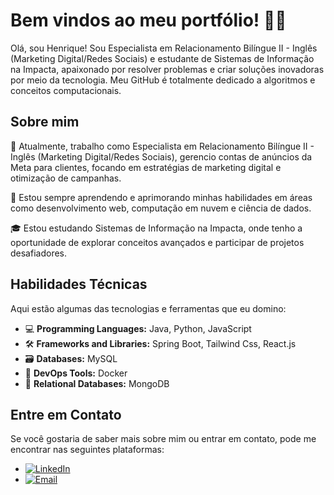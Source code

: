 # Bem vindos ao meu portfólio! 👨‍💻

Olá, sou Henrique! Sou Especialista em Relacionamento Bilíngue II - Inglês (Marketing Digital/Redes Sociais) e estudante de Sistemas de Informação na Impacta, apaixonado por resolver problemas e criar soluções inovadoras por meio da tecnologia. Meu GitHub é totalmente dedicado a algoritmos e conceitos computacionais.

## Sobre mim

💼 Atualmente, trabalho como Especialista em Relacionamento Bilíngue II - Inglês (Marketing Digital/Redes Sociais), gerencio contas de anúncios da Meta para clientes, focando em estratégias de marketing digital e otimização de campanhas.

🌱 Estou sempre aprendendo e aprimorando minhas habilidades em áreas como desenvolvimento web, computação em nuvem e ciência de dados.

🎓 Estou estudando Sistemas de Informação na Impacta, onde tenho a oportunidade de explorar conceitos avançados e participar de projetos desafiadores.

## Habilidades Técnicas

Aqui estão algumas das tecnologias e ferramentas que eu domino:

- 💻 **Programming Languages:** Java, Python, JavaScript
- 🛠️ **Frameworks and Libraries:** Spring Boot, Tailwind Css, React.js
- 🗃️ **Databases:** MySQL
- 🔧 **DevOps Tools:** Docker
- 📁 **Relational Databases:** MongoDB

## Entre em Contato

Se você gostaria de saber mais sobre mim ou entrar em contato, pode me encontrar nas seguintes plataformas:

- [![LinkedIn](https://img.shields.io/badge/-LinkedIn-blue?style=flat-square&logo=linkedin&logoColor=white)](https://www.linkedin.com/in/henriquesantosoliveira/)
- [![Email](https://img.shields.io/badge/-Email-red?style=flat-square&logo=gmail&logoColor=white)](mailto:riquesantosoliveira@gmail.com)
